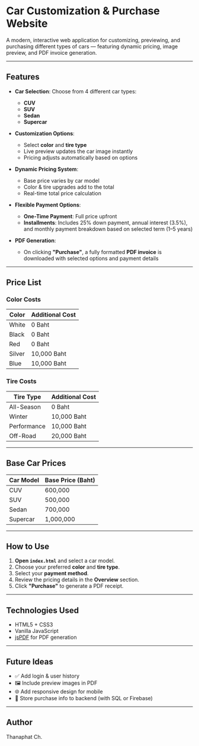 # Car Customization & Purchase Website

A modern, interactive web application for customizing, previewing, and purchasing different types of cars — featuring dynamic pricing, image preview, and PDF invoice generation.

---

## Features

- **Car Selection**: Choose from 4 different car types:
  - **CUV**
  - **SUV**
  - **Sedan**
  - **Supercar**
  
- **Customization Options**:
  - Select **color** and **tire type**
  - Live preview updates the car image instantly
  - Pricing adjusts automatically based on options

- **Dynamic Pricing System**:
  - Base price varies by car model
  - Color & tire upgrades add to the total
  - Real-time total price calculation

- **Flexible Payment Options**:
  - **One-Time Payment**: Full price upfront
  - **Installments**: Includes 25% down payment, annual interest (3.5%), and monthly payment breakdown based on selected term (1–5 years)

- **PDF Generation**:
  - On clicking **"Purchase"**, a fully formatted **PDF invoice** is downloaded with selected options and payment details

---
## Price List

### Color Costs
| Color     | Additional Cost |
|-----------|------------------|
| White     | 0 Baht           |
| Black     | 0 Baht           |
| Red       | 0 Baht           |
| Silver    | 10,000 Baht      |
| Blue      | 10,000 Baht      |

### Tire Costs
| Tire Type     | Additional Cost |
|---------------|------------------|
| All-Season    | 0 Baht           |
| Winter        | 10,000 Baht      |
| Performance   | 10,000 Baht      |
| Off-Road      | 20,000 Baht      |

---

## Base Car Prices

| Car Model | Base Price (Baht) |
|-----------|-------------------|
| CUV       | 600,000           |
| SUV       | 500,000           |
| Sedan     | 700,000           |
| Supercar  | 1,000,000         |

---

## How to Use

1. **Open `index.html`** and select a car model.
2. Choose your preferred **color** and **tire type**.
3. Select your **payment method**.
4. Review the pricing details in the **Overview** section.
5. Click **"Purchase"** to generate a PDF receipt.

---

## Technologies Used

- HTML5 + CSS3
- Vanilla JavaScript
- [jsPDF](https://github.com/parallax/jsPDF) for PDF generation

---

## Future Ideas

- ✅ Add login & user history  
- 🖼️ Include preview images in PDF  
- 🌐 Add responsive design for mobile  
- 🛒 Store purchase info to backend (with SQL or Firebase)

---

## Author

Thanaphat Ch. 
